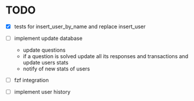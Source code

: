 # TODO

- [X] tests for insert_user_by_name and replace insert_user
- [ ] implement update database
    - update questions
    - if a question is solved update all its responses and transactions and update users stats
    - notify of new stats of users 
- [ ] fzf integration
- [ ] implement user history 


